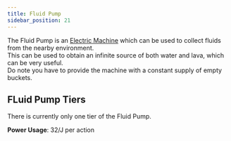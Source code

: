 ```yaml
---
title: Fluid Pump
sidebar_position: 21
---
```


The Fluid Pump is an [Electric Machine](Electric-Machines) which can be used to collect fluids from the nearby environment.  
This can be used to obtain an infinite source of both water and lava, which can be very useful.  
Do note you have to provide the machine with a constant supply of empty buckets.

## FLuid Pump Tiers

There is currently only one tier of the Fluid Pump.

**Power Usage**: 32/J per action
